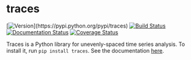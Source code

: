 traces
======

[![Version](https://img.shields.io/pypi/v/traces.svg?)](https://pypi.python.org/pypi/traces) [![Build Status](https://circleci.com/gh/datascopeanalytics/traces/tree/dev.svg?style=shield&circle-token=:circle-token)](https://circleci.com/gh/datascopeanalytics/traces) [![Documentation Status](https://readthedocs.org/projects/traces/badge/?version=dev)](https://traces.readthedocs.io/en/dev/?badge=dev) [![Coverage Status](https://coveralls.io/repos/github/datascopeanalytics/traces/badge.svg?branch=dev)](https://coveralls.io/github/datascopeanalytics/traces?branch=dev)

Traces is a Python library for unevenly-spaced time series
analysis. To install it, run `pip install traces`. See the
documentation [here](https://traces.readthedocs.io).
